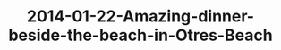 ---
layout: blog
title: 2014-01-22-Amazing-dinner-beside-the-beach-in-Otres-Beach
category: blog
lat: 10.57697
lng: 103.54846
image: https://s3-us-west-2.amazonaws.com/travels2013/2014-01-22 05:41:26 PST.jpg
observation: 20140122054126PST
---